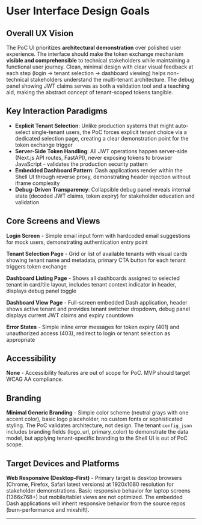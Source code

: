 # User Interface Design Goals

## Overall UX Vision

The PoC UI prioritizes **architectural demonstration** over polished user experience. The interface should make the token exchange mechanism **visible and comprehensible** to technical stakeholders while maintaining a functional user journey. Clean, minimal design with clear visual feedback at each step (login → tenant selection → dashboard viewing) helps non-technical stakeholders understand the multi-tenant architecture. The debug panel showing JWT claims serves as both a validation tool and a teaching aid, making the abstract concept of tenant-scoped tokens tangible.

## Key Interaction Paradigms

- **Explicit Tenant Selection**: Unlike production systems that might auto-select single-tenant users, the PoC forces explicit tenant choice via a dedicated selection page, creating a clear demonstration point for the token exchange trigger
- **Server-Side Token Handling**: All JWT operations happen server-side (Next.js API routes, FastAPI), never exposing tokens to browser JavaScript - validates the production security pattern
- **Embedded Dashboard Pattern**: Dash applications render within the Shell UI through reverse proxy, demonstrating header injection without iframe complexity
- **Debug-Driven Transparency**: Collapsible debug panel reveals internal state (decoded JWT claims, token expiry) for stakeholder education and validation

## Core Screens and Views

**Login Screen** - Simple email input form with hardcoded email suggestions for mock users, demonstrating authentication entry point

**Tenant Selection Page** - Grid or list of available tenants with visual cards showing tenant name and metadata, primary CTA button for each tenant triggers token exchange

**Dashboard Listing Page** - Shows all dashboards assigned to selected tenant in card/tile layout, includes tenant context indicator in header, displays debug panel toggle

**Dashboard View Page** - Full-screen embedded Dash application, header shows active tenant and provides tenant switcher dropdown, debug panel displays current JWT claims and expiry countdown

**Error States** - Simple inline error messages for token expiry (401) and unauthorized access (403), redirect to login or tenant selection as appropriate

## Accessibility

**None** - Accessibility features are out of scope for PoC. MVP should target WCAG AA compliance.

## Branding

**Minimal Generic Branding** - Simple color scheme (neutral grays with one accent color), basic logo placeholder, no custom fonts or sophisticated styling. The PoC validates architecture, not design. The tenant `config_json` includes branding fields (logo_url, primary_color) to demonstrate the data model, but applying tenant-specific branding to the Shell UI is out of PoC scope.

## Target Devices and Platforms

**Web Responsive (Desktop-First)** - Primary target is desktop browsers (Chrome, Firefox, Safari latest versions) at 1920x1080 resolution for stakeholder demonstrations. Basic responsive behavior for laptop screens (1366x768+) but mobile/tablet views are not optimized. The embedded Dash applications will inherit responsive behavior from the source repos (burn-performance and mixshift).

---
